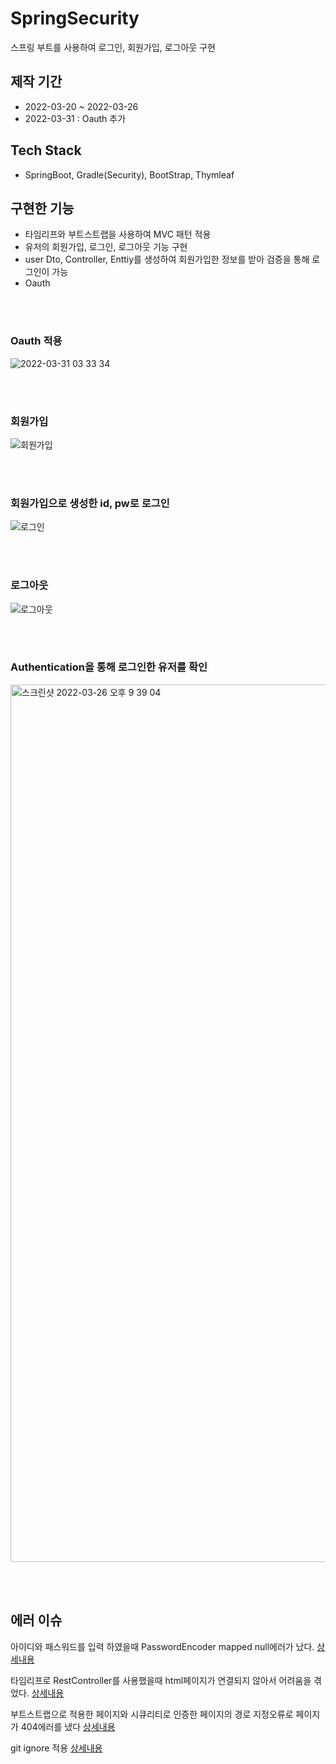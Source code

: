 # SpringSecurity
스프링 부트를 사용하여 로그인, 회원가입, 로그아웃 구현

## 제작 기간
* 2022-03-20 ~ 2022-03-26
* 2022-03-31 : Oauth 추가

## Tech Stack
* SpringBoot, Gradle(Security), BootStrap, Thymleaf

## 구현한 기능
* 타임리프와 부트스트랩을 사용하여 MVC 패턴 적용
* 유저의 회원가입, 로그인, 로그아웃 기능 구현
* user Dto, Controller, Enttiy를 생성하여 회원가입한 정보를 받아 검증을 통해 로그인이 가능  
* Oauth 


<br/><br/>
### Oauth 적용
![2022-03-31 03 33 34](https://user-images.githubusercontent.com/73453283/160906770-1df8dd34-4f96-4fd3-b06f-c59ed752ed2e.gif)


<br/><br/>
### 회원가입
![회원가입](https://user-images.githubusercontent.com/73453283/160240121-0839536c-2065-454f-903e-5fe8d4334197.gif)  


<br/><br/>
### 회원가입으로 생성한 id, pw로 로그인
![로그인](https://user-images.githubusercontent.com/73453283/160240094-cad710f7-4458-48c0-bbfb-115406cdcc26.gif)  


<br/><br/>
### 로그아웃 
![로그아웃](https://user-images.githubusercontent.com/73453283/160240418-3255fd7c-f97d-4610-84e9-022b04e4767f.gif)  


<br/><br/>
### Authentication을 통해 로그인한 유저를 확인 
<img width="1404" alt="스크린샷 2022-03-26 오후 9 39 04" src="https://user-images.githubusercontent.com/73453283/160240434-4941c1e3-228e-4fc7-aa3f-f518f784a4c3.png">

<br/><br/>
## 에러 이슈
아이디와 패스워드를 입력 하였을때 PasswordEncoder mapped null에러가 났다. [상세내용](https://velog.io/@jupiter-j/%EC%97%90%EB%9F%AC-There-is-no-PasswordEncoder-mapped-for-the-id-null)

타임리프로 RestController를 사용했을때 html페이지가 연결되지 않아서 어려움을 겪었다. [상세내용](https://velog.io/@jupiter-j/%EC%97%90%EB%9F%AC-Thymeleaf-%ED%83%80%EC%9E%84%EB%A6%AC%ED%94%84%EC%99%80-RestController-%EC%97%90%EB%9F%AC)

부트스트랩으로 적용한 페이지와 시큐리티로 인증한 페이지의 경로 지정오류로 페이지가 404에러를 냈다 [상세내용](https://velog.io/@jupiter-j/%EC%97%90%EB%9F%AC-Spring-Security-%EB%B6%80%ED%8A%B8%EC%8A%A4%ED%8A%B8%EB%9E%A9Bootstrap-404%EC%97%90%EB%9F%AC-CSS-%EC%A0%81%EC%9A%A9-%EC%97%90%EB%9F%AC)

git ignore 적용 [상세내용](https://velog.io/@jupiter-j/%EC%97%90%EB%9F%AC-%EC%9D%B8%ED%85%94%EB%A6%AC%EC%A0%9C%EC%9D%B4-gitignore-%EC%A0%81%EC%9A%A9%ED%95%98%EA%B8%B0)
